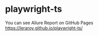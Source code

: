 # playwright-ts

You can see Allure Report on GitHub Pages
https://leraroy.github.io/playwright-ts/
